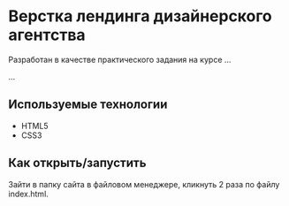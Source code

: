 # Верстка лендинга дизайнерского агентства

Разработан в качестве практического задания на курсе …

…

## Используемые технологии

* HTML5
* CSS3 


## Как открыть/запустить

Зайти в папку сайта в файловом менеджере, кликнуть 2 раза по файлу index.html.